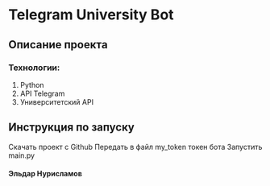 # Telegram University Bot
## Описание проекта

### Технологии:

1. Python
2. API Telegram
3. Университетский API
## Инструкция по запуску

Скачать проект с Github
Передать в файл my_token токен бота
Запустить main.py
#### Эльдар Нурисламов
